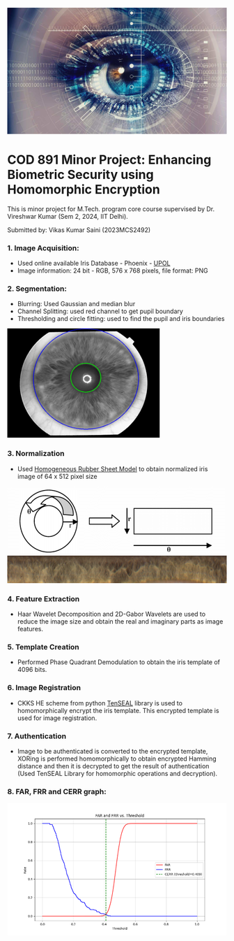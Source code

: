 ![](BiometricSecurity.jpg)

# COD 891 Minor Project: Enhancing Biometric Security using Homomorphic Encryption 

This is minor project for M.Tech. program core course supervised by Dr. Vireshwar Kumar (Sem 2, 2024, IIT Delhi).  

Submitted by: Vikas Kumar Saini (2023MCS2492)  
 
### 1. Image Acquisition: 
- Used online available Iris Database - Phoenix - [UPOL]([https://link-url-here.org](https://phoenix.inf.upol.cz/iris/))
- Image information: 24 bit - RGB, 576 x 768 pixels, file format: PNG
### 2. Segmentation:
- Blurring: Used Gaussian and median blur
- Channel Splitting: used red channel to get pupil boundary
- Thresholding and circle fitting: used to find the pupil and iris boundaries

<img src="segmented.png" width="350" height="250">

### 3. Normalization
- Used [Homogeneous Rubber Sheet Model](https://www.researchgate.net/figure/Rubber-sheet-model-The-homogenous-rubber-sheet-model-remaps-each-point-within-the-iris_fig2_221913731) to obtain normalized iris image of 64 x 512 pixel size

![Rubber_Sheet_Model](RSM.png)
![Normalized_iris](Norm.png)
### 4. Feature Extraction
- Haar Wavelet Decomposition and 2D-Gabor Wavelets are used to reduce the image size and obtain the real and imaginary parts as image features. 
### 5. Template Creation
- Performed Phase Quadrant Demodulation to obtain the iris template of 4096 bits.
### 6. Image Registration
- CKKS HE scheme from python [TenSEAL](https://github.com/OpenMined/TenSEAL) library is used to homomorphically encrypt the iris template. This encrypted template is used for image registration.
### 7. Authentication
- Image to be authenticated is converted to the encrypted template, XORing is performed homomorphically to obtain encrypted Hamming distance and then it is decrypted to get the result of authentication (Used TenSEAL Library for homomorphic operations and decryption).
### 8. FAR, FRR and CERR graph:
![](Graph64_iris.png)

